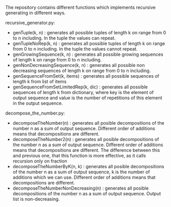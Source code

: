 The repository contains different functions which implements recursive generating in different ways.

recursive_generator.py:
  - genTuple(k, n) : generates all possible tuples of length k on range from 0 to n including. In the tuple the values can repeat.
  - genTupleNoRep(k, n) : generates all possible tuples of length k on range from 0 to n including. In the tuple the values cannot repeat.
  - genGrowingSequence(k, n) : generates all possible growing sequences of length k on range from 0 to n including.
  - genNonDecreasingSequence(k, n) : generates all possible non decreasing sequences of length k on range from 0 to n including.
  - genSequenceFromSet(k, items) : generates all possible sequences of length k from list of items
  - genSequenceFromSetLimitedRep(k, dic) : generates all possible sequences of length k from dictionary, where key is the element of output sequence and value is the
    number of repetitions of this element in the output sequence.

 decompose_the_number.py:
  - decomposeTheNumber(n) : generates all posible decompositions of the number n as a sum of output sequence. Different order of additions means that decompositions are different.
  - decomposeTheNumber2(n) : generates all posible decompositions of the number n as a sum of output sequence. Different order of additions means that decompositions are different.
    The difference between this and previous one, that this function is more effective, as it calls recursion only on fraction
  - decomposeTheNumberByK(n, k) : generates all posible decompositions of the number n as a sum of output sequence, k is the number of additions which we can use. Different order
    of additions means that decompositions are different.
  - decomposeTheNumberNonDecreasing(n) : generates all posible decompositions of the number n as a sum of output sequence. Output list is non-decreasing.

